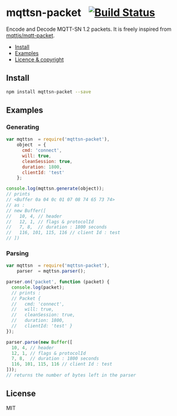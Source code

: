 mqttsn-packet&nbsp;&nbsp;&nbsp;[![Build Status](https://travis-ci.org/ithinuel/mqttsn-packet.svg?branch=master)](https://travis-ci.org/ithinuel/mqttsn-packet)
==========

Encode and Decode MQTT-SN 1.2 packets.
It is freely inspired from [mqttjs/mqtt-packet](https://github.com/mqttjs/mqtt-packet).

  * <a href="#install">Install</a>
  * <a href="#examples">Examples</a>
  * <a href="#license">Licence &amp; copyright</a>

Install
-------
```bash
npm install mqttsn-packet --save
```

Examples
--------

### Generating
```js
var mqttsn  = require('mqttsn-packet'),
    object  = {
      cmd: 'connect',
      will: true,
      cleanSession: true,
      duration: 1800,
      clientId: 'test'
    };

console.log(mqttsn.generate(object));
// prints
// <Buffer 0a 04 0c 01 07 08 74 65 73 74>
// as :
// new Buffer([
//   10, 4, // header
//   12, 1, // flags & protocolId
//   7, 8,  // duration : 1800 seconds
//   116, 101, 115, 116 // client Id : test
// ])
```

### Parsing
```js
var mqttsn  = require('mqttsn-packet'),
    parser  = mqttsn.parser();

parser.on('packet', function (packet) {
  console.log(packet);
  // prints :
  // Packet {
  //   cmd: 'connect',
  //   will: true,
  //   cleanSession: true,
  //   duration: 1800,
  //   clientId: 'test' }
});

parser.parse(new Buffer([
  10, 4, // header
  12, 1, // flags & protocolId
  7, 8,  // duration : 1800 seconds
  116, 101, 115, 116 // client Id : test
]));
// returns the number of bytes left in the parser
```

License
-------
MIT
